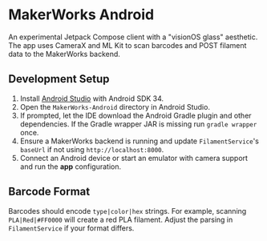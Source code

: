 # MakerWorks Android

An experimental Jetpack Compose client with a "visionOS glass" aesthetic. The app uses CameraX and ML Kit to scan barcodes and POST filament data to the MakerWorks backend.

## Development Setup

1. Install [Android Studio](https://developer.android.com/studio) with Android SDK 34.
2. Open the `MakerWorks-Android` directory in Android Studio.
3. If prompted, let the IDE download the Android Gradle plugin and other dependencies. If the Gradle wrapper JAR is missing run `gradle wrapper` once.
4. Ensure a MakerWorks backend is running and update `FilamentService`'s `baseUrl` if not using `http://localhost:8000`.
5. Connect an Android device or start an emulator with camera support and run the **app** configuration.

## Barcode Format

Barcodes should encode `type|color|hex` strings. For example, scanning `PLA|Red|#FF0000` will create a red PLA filament. Adjust the parsing in `FilamentService` if your format differs.
